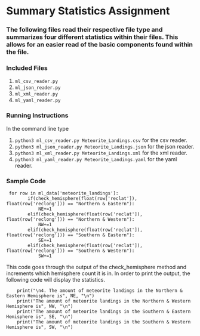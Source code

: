 # Summary Statistics Assignment
### The following files read their respective file type and summarizes four different statistics within their files. This allows for an easier read of the basic components found within the file. 
### Included Files
1. `ml_csv_reader.py`
2. `ml_json_reader.py`
3. `ml_xml_reader.py`
4. `ml_yaml_reader.py`

### Running Instructions
In the command line type
1. `python3 ml_csv_reader.py Meteorite_Landings.csv` for the csv reader.
2. `python3 ml_json_reader.py Meteorite_Landings.json` for the json reader.
3. `python3 ml_xml_reader.py Meteorite_Landings.xml` for the xml reader.
4. `python3 ml_yaml_reader.py Meteorite_Landings.yaml` for the yaml reader.

### Sample Code
```
 for row in ml_data['meteorite_landings']:
        if(check_hemisphere(float(row['reclat']), float(row['reclong'])) == "Northern & Eastern"):
            NE+=1
        elif(check_hemisphere(float(row['reclat']), float(row['reclong'])) == "Northern & Western"):
            NW+=1
        elif(check_hemisphere(float(row['reclat']), float(row['reclong'])) == "Southern & Eastern"):
            SE+=1
        elif(check_hemisphere(float(row['reclat']), float(row['reclong'])) == "Southern & Western"):
            SW+=1
```
This code goes through the output of the check_hemisphere method and increments which hemisphere count it is in. In order to print the output, the following code will display the statistics.
```
    print("\n4. The amount of meteorite landings in the Northern & Eastern Hemisphere is", NE, "\n")
    print("The amount of meteorite landings in the Northern & Western Hemisphere is", NW, "\n")
    print("The amount of meteorite landings in the Southern & Eastern Hemisphere is", SE, "\n")
    print("The amount of meteorite landings in the Southern & Western Hemisphere is", SW, "\n")
```
